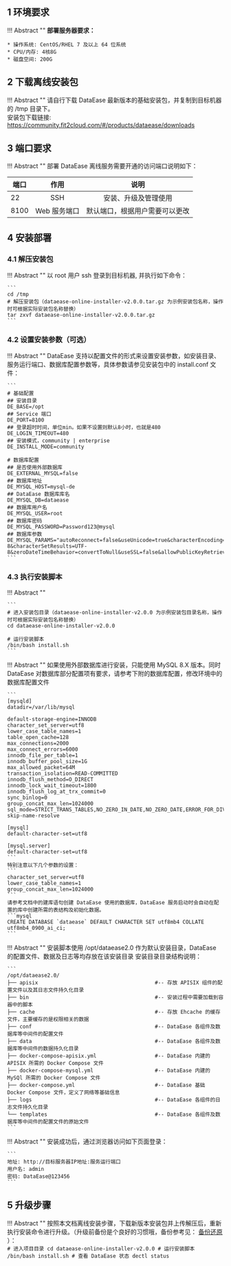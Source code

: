 ## 1 环境要求

!!! Abstract ""
    **部署服务器要求：**

    * 操作系统: CentOS/RHEL 7 及以上 64 位系统
    * CPU/内存: 4核8G
    * 磁盘空间: 200G

## 2 下载离线安装包

!!! Abstract ""
    请自行下载 DataEase 最新版本的基础安装包，并复制到目标机器的 /tmp 目录下。  
    安装包下载链接: https://community.fit2cloud.com/#/products/dataease/downloads

## 3 端口要求

!!! Abstract ""
    部署 DataEase 离线服务需要开通的访问端口说明如下：

| 端口   |    作用    |       说明        |
|------|:--------:|:---------------:|
| 22   |   SSH    |   安装、升级及管理使用    |
| 8100 | Web 服务端口 | 默认端口，根据用户需要可以更改 |

## 4 安装部署



### 4.1  解压安装包

!!! Abstract ""
    以 root 用户 ssh 登录到目标机器, 并执行如下命令：

    ``` 
    cd /tmp
    # 解压安装包（dataease-online-installer-v2.0.0.tar.gz 为示例安装包名称，操作时可根据实际安装包名称替换）
    tar zxvf dataease-online-installer-v2.0.0.tar.gz
    ```

### 4.2  设置安装参数（可选）

!!! Abstract ""
    DataEase 支持以配置文件的形式来设置安装参数，如安装目录、服务运行端口、数据库配置参数等，具体参数请参见安装包中的 install.conf 文件：

    ```
    # 基础配置
    ## 安装目录
    DE_BASE=/opt
    ## Service 端口
    DE_PORT=8100
    ## 登录超时时间，单位min。如果不设置则默认8小时，也就是480
    DE_LOGIN_TIMEOUT=480
    ## 安装模式，community | enterprise
    DE_INSTALL_MODE=community

    # 数据库配置
    ## 是否使用外部数据库
    DE_EXTERNAL_MYSQL=false
    ## 数据库地址
    DE_MYSQL_HOST=mysql-de
    ## DataEase 数据库库名
    DE_MYSQL_DB=dataease
    ## 数据库用户名
    DE_MYSQL_USER=root
    ## 数据库密码
    DE_MYSQL_PASSWORD=Password123@mysql
    ## 数据库参数
    DE_MYSQL_PARAMS="autoReconnect=false&useUnicode=true&characterEncoding=UTF-8&characterSetResults=UTF-8&zeroDateTimeBehavior=convertToNull&useSSL=false&allowPublicKeyRetrieval=true"
    ```

### 4.3  执行安装脚本

!!! Abstract ""

	```
    # 进入安装包目录（dataease-online-installer-v2.0.0 为示例安装包目录名称，操作时可根据实际安装包名称替换）
    cd dataease-online-installer-v2.0.0

    # 运行安装脚本
    /bin/bash install.sh
	```

!!! Abstract ""
    如果使用外部数据库进行安装，只能使用 MySQL 8.X 版本。同时 DataEase 对数据库部分配置项有要求，请参考下附的数据库配置，修改环境中的数据库配置文件  

    ```
    [mysqld]
    datadir=/var/lib/mysql

    default-storage-engine=INNODB
    character_set_server=utf8
    lower_case_table_names=1
    table_open_cache=128
    max_connections=2000
    max_connect_errors=6000
    innodb_file_per_table=1
    innodb_buffer_pool_size=1G
    max_allowed_packet=64M
    transaction_isolation=READ-COMMITTED
    innodb_flush_method=O_DIRECT
    innodb_lock_wait_timeout=1800
    innodb_flush_log_at_trx_commit=0
    sync_binlog=0
    group_concat_max_len=1024000
    sql_mode=STRICT_TRANS_TABLES,NO_ZERO_IN_DATE,NO_ZERO_DATE,ERROR_FOR_DIVISION_BY_ZERO,NO_ENGINE_SUBSTITUTION
    skip-name-resolve

    [mysql]
    default-character-set=utf8

    [mysql.server]
    default-character-set=utf8
    ```
    特别注意以下几个参数的设置：
    ```
    character_set_server=utf8
    lower_case_table_names=1
    group_concat_max_len=1024000
    ```
    请参考文档中的建库语句创建 DataEase 使用的数据库，DataEase 服务启动时会自动在配置的库中创建所需的表结构及初始化数据。
    ```mysql
    CREATE DATABASE `dataease` DEFAULT CHARACTER SET utf8mb4 COLLATE utf8mb4_0900_ai_ci;
    ```

!!! Abstract ""
    安装脚本使用 /opt/dataease2.0 作为默认安装目录，DataEase 的配置文件、数据及日志等均存放在该安装目录
    安装目录目录结构说明：

    ```
    /opt/dataease2.0/
    ├── apisix                                      #-- 存放 APISIX 组件的配置文件以及其日志文件持久化目录
    ├── bin                                         #-- 安装过程中需要加载到容器中的脚本
    ├── cache                                       #-- 存放 Ehcache 的缓存文件，主要缓存的是权限相关的数据
    ├── conf                                        #-- DataEase 各组件及数据库等中间件的配置文件
    ├── data                                        #-- DataEase 各组件及数据库等中间件的数据持久化目录
    ├── docker-compose-apisix.yml                   #-- DataEase 内建的 APISIX 所需的 Docker Compose 文件
    ├── docker-compose-mysql.yml                    #-- DataEase 内建的 MySQl 所需的 Docker Compose 文件
    ├── docker-compose.yml                          #-- DataEase 基础 Docker Compose 文件，定义了网络等基础信息
    ├── logs                                        #-- DataEase 各组件的日志文件持久化目录
    └── templates                                   #-- DataEase 各组件及数据库等中间件的配置文件的原始文件
    ```

!!! Abstract ""
    安装成功后，通过浏览器访问如下页面登录：
    
    ```
    地址: http://目标服务器IP地址:服务运行端口 
    用户名: admin
    密码: DataEase@123456
    ```

## 5 升级步骤
!!! Abstract ""
    按照本文档离线安装步骤，下载新版本安装包并上传解压后，重新执行安装命令进行升级。（升级前备份是个良好的习惯哦，备份参考见： [备份还原](./installation/backup_faq.md) ）：  
    ```
    # 进入项目目录
    cd dataease-online-installer-v2.0.0
    # 运行安装脚本
    /bin/bash install.sh
    # 查看 DataEase 状态
    dectl status
    ```

